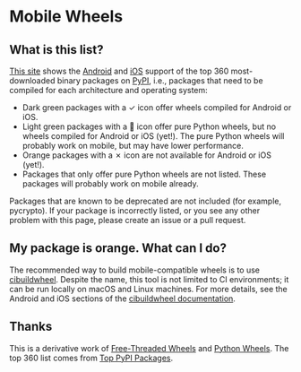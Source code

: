 # Mobile Wheels

## What is this list?

[This site](http://beeware.org/mobile-wheels/) shows the [Android](https://docs.python.org/3/using/android.html) and [iOS](https://docs.python.org/3/using/ios.html) support of the top 360 most-downloaded binary packages on [PyPI](https://pypi.org/), i.e., packages that need to be compiled for each architecture and operating system:

* Dark green packages with a ✓ icon offer wheels compiled for Android or iOS.
* Light green packages with a 🐍 icon offer pure Python wheels, but no wheels compiled for Android or iOS (yet!). The pure Python wheels will probably work on mobile, but may have lower performance.
* Orange packages with a ✗ icon are not available for Android or iOS (yet!).
* Packages that only offer pure Python wheels are not listed. These packages will probably work on mobile already.

Packages that are known to be deprecated are not included (for example, pycrypto). If your package is incorrectly listed, or you see any other problem with this page, please create an issue or a pull request.

## My package is orange. What can I do?
The recommended way to build mobile-compatible wheels is to use [cibuildwheel](https://cibuildwheel.pypa.io/en/stable/). Despite the name, this tool is not limited to CI environments; it can be run locally on macOS and Linux machines. For more details, see the Android and iOS sections of the [cibuildwheel documentation](https://cibuildwheel.pypa.io/en/stable/platforms/).

## Thanks
This is a derivative work of [Free-Threaded Wheels](https://hugovk.github.io/free-threaded-wheels) and [Python Wheels](https://pythonwheels.com/). The top 360 list comes from [Top PyPI Packages](https://hugovk.github.io/top-pypi-packages/).
